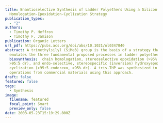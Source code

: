 ```yaml
---
title: Enantioselective Synthesis of Ladder Polyethers Using a Silicon-Assisted
  Homologation-Epoxidation-Cyclization Strategy
publication_types:
  - "2"
authors:
  - Timothy P. Heffron
  - Timothy F. Jamison
publication: Organic Letters
url_pdf: https://pubs.acs.org/doi/abs/10.1021/ol0347040
abstract: A trimethylsilyl (SiMe3) group is the basis of a strategy that
  emulates the three fundamental proposed processes in ladder polyether
  biosynthesis:  chain homologation, stereoselective epoxidation (>95% ee or
  >95:5 dr), and endo-selective, stereospecific (inversion) hydroxyepoxide
  cyclization (>95:5 endo:exo, >95% dr). A tris-THP was synthesized in 18 total
  operations from commercial materials using this approach.
draft: false
featured: false
tags:
  - Synthesis
image:
  filename: featured
  focal_point: Smart
  preview_only: false
date: 2003-05-23T15:10:29.800Z
---
```

